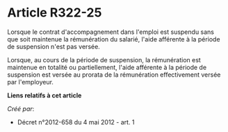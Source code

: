 # Article R322-25

Lorsque le contrat d'accompagnement dans l'emploi est suspendu sans que  soit maintenue la rémunération du salarié, l'aide
afférente à la période  de suspension n'est pas versée. 

Lorsque, au  cours de la période de suspension, la rémunération est maintenue en  totalité ou partiellement, l'aide afférente
à la période de suspension  est versée au prorata de la rémunération effectivement versée par  l'employeur.

**Liens relatifs à cet article**

_Créé par_:

  - Décret n°2012-658 du 4 mai 2012 - art. 1
